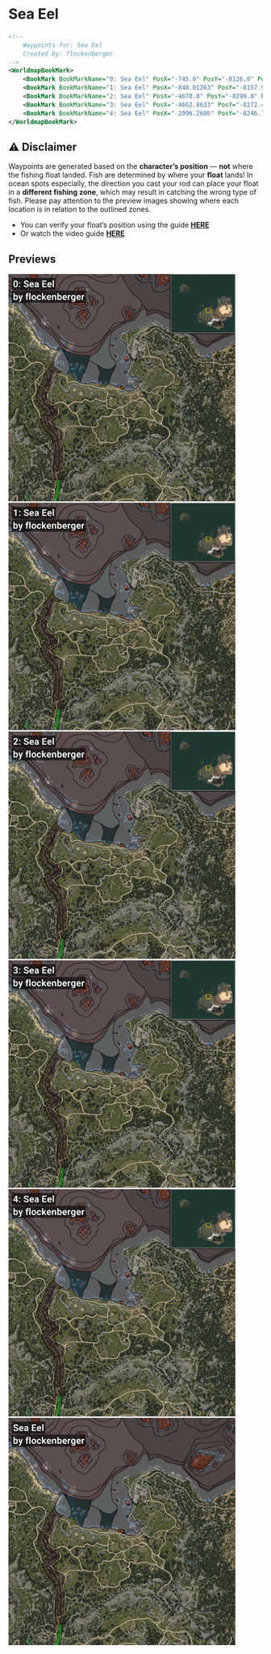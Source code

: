 # Sea Eel
```xml
<!--
    Waypoints for: Sea Eel
    Created by: flockenberger
-->
<WorldmapBookMark>
    <BookMark BookMarkName="0: Sea Eel" PosX="-745.0" PosY="-8126.0" PosZ="87204.0" />
    <BookMark BookMarkName="1: Sea Eel" PosX="-848.01263" PosY="-8157.933" PosZ="87348.35" />
    <BookMark BookMarkName="2: Sea Eel" PosX="-4678.0" PosY="-8299.0" PosZ="88751.0" />
    <BookMark BookMarkName="3: Sea Eel" PosX="-4662.8633" PosY="-8272.473" PosZ="88595.16" />
    <BookMark BookMarkName="4: Sea Eel" PosX="-2096.2686" PosY="-8246.716" PosZ="88148.95" />
</WorldmapBookMark>
```

## ⚠️ Disclaimer
Waypoints are generated based on the __**character’s position**__ — __not__ where the fishing float landed.
Fish are determined by where your **float** lands!
In ocean spots especially, the direction you cast your rod can place your float in a **different fishing zone**, which may result in catching the wrong type of fish.
Please pay attention to the preview images showing where each location is in relation to the outlined zones.

- You can verify your float’s position using the guide [**HERE**](https://flockenberger.github.io/bdo-fish-position/)
- Or watch the video guide [**HERE**](https://youtu.be/t-VXcRoNojk)

## Previews
<img src="./Sea Eel_0_Preview.webp" width="450"/> <img src="./Sea Eel_1_Preview.webp" width="450"/> <img src="./Sea Eel_2_Preview.webp" width="450"/> <img src="./Sea Eel_3_Preview.webp" width="450"/> <img src="./Sea Eel_4_Preview.webp" width="450"/> <img src="./Sea Eel_Preview.webp" width="450"/> 